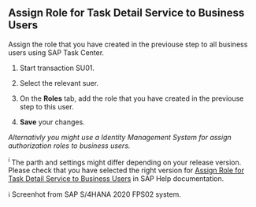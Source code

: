 ## Assign Role for Task Detail Service to Business Users

Assign the role that you have created in the previouse step to all business users using SAP Task Center.

1. Start transaction SU01.

2. Select the relevant suer.

3. On the **Roles** tab, add the role that you have created in the previouse step to this user.

4. **Save** your changes.

*Alternativly you might use a Identity Management System for assign authorization roles to business users.*

<sup>i</sup> The parth and settings might differ depending on your release version. Please check that you have selected the right version for [Assign Role for Task Detail Service to Business Users](https://help.sap.com/docs/SAP_S4HANA_ON-PREMISE/0f18dddf28764f5b807ecd80549044cc/19b9108f754f4482bb43057909bef015.html?version=2021.002) in SAP Help documentation.

ℹ Screenhot from SAP S/4HANA 2020 FPS02 system.